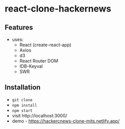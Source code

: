 # react-clone-hackernews

## Features

- uses:
  - React (create-react-app)
  - Axios
  - d3
  - React Router DOM 
  - IDB-Keyval
  - SWR  

## Installation

- `git clone`
- `npm install`
- `npm start`
- visit http://localhost:3000/
- demo - https://hackercnews-clone-mits.netlify.app/
